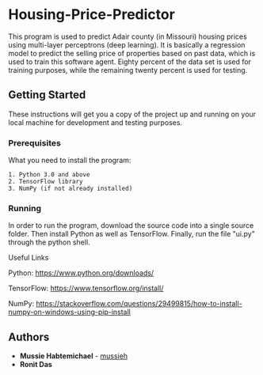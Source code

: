 # Housing-Price-Predictor

This program is used to predict Adair county (in Missouri) housing prices
using multi-layer perceptrons (deep learning). It is basically
a regression model to predict the selling price of properties
based on past data, which is used to train this software agent. 
Eighty percent of the data set is used for training purposes, while the
remaining twenty percent is used for testing.

## Getting Started

These instructions will get you a copy of the project up and running on your local machine for development and testing purposes.

### Prerequisites

What you need to install the program:

```
1. Python 3.0 and above
2. TensorFlow library
3. NumPy (if not already installed)
```

### Running

In order to run the program, download the source code into a single source folder. Then install Python as well as TensorFlow.
Finally, run the file "ui.py" through the python shell.

Useful Links

Python: https://www.python.org/downloads/

TensorFlow: https://www.tensorflow.org/install/

NumPy: https://stackoverflow.com/questions/29499815/how-to-install-numpy-on-windows-using-pip-install

## Authors

* **Mussie Habtemichael** - [mussieh](https://github.com/mussieh)
* **Ronit Das**
 
